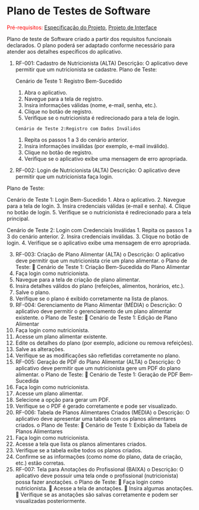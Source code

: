 # Plano de Testes de Software

<span style="color:red">Pré-requisitos: <a href="2-Especificação do Projeto.md"> Especificação do Projeto</a></span>, <a href="3-Projeto de Interface.md"> Projeto de Interface</a>

Plano de teste de Software criado a partir dos requisitos funcionais declarados. O plano poderá ser adaptado conforme necessário para atender aos detalhes específicos do aplicativo.


1.	RF-001: Cadastro de Nutricionista (ALTA)
   Descrição: O aplicativo deve permitir que um nutricionista se cadastre.
   Plano de Teste:
  	
     Cenário de Teste 1: Registro Bem-Sucedido
  	
      1.	Abra o aplicativo.
      2.	Navegue para a tela de registro.
      3.	Insira informações válidas (nome, e-mail, senha, etc.).
      4.	Clique no botão de registro.
      5.	Verifique se o nutricionista é redirecionado para a tela de login.
    
    	Cenário de Teste 2:Registro com Dados Inválidos
      1.	Repita os passos 1 a 3 do cenário anterior.
      2.	Insira informações inválidas (por exemplo, e-mail inválido).
      3.	Clique no botão de registro.
      4.	Verifique se o aplicativo exibe uma mensagem de erro apropriada.
         
3.	RF-002: Login de Nutricionista (ALTA)
Descrição: O aplicativo deve permitir que um nutricionista faça login.

Plano de Teste:

   Cenário de Teste 1: Login Bem-Sucedido
      1.	Abra o aplicativo.
      2.	Navegue para a tela de login.
      3.	Insira credenciais válidas (e-mail e senha).
      4.	Clique no botão de login.
      5.	Verifique se o nutricionista é redirecionado para a tela principal.
   
   Cenário de Teste 2: Login com Credenciais Inválidas
      1.	Repita os passos 1 a 3 do cenário anterior.
      2.	Insira credenciais inválidas.
      3.	Clique no botão de login.
      4.	Verifique se o aplicativo exibe uma mensagem de erro apropriada.
      
3.	RF-003: Criação de Plano Alimentar (ALTA)
o	Descrição: O aplicativo deve permitir que um nutricionista crie um plano alimentar.
o	Plano de Teste:
	Cenário de Teste 1: Criação Bem-Sucedida do Plano Alimentar
1.	Faça login como nutricionista.
2.	Navegue para a tela de criação de plano alimentar.
3.	Insira detalhes válidos do plano (refeições, alimentos, horários, etc.).
4.	Salve o plano.
5.	Verifique se o plano é exibido corretamente na lista de planos.
4.	RF-004: Gerenciamento de Plano Alimentar (MÉDIA)
o	Descrição: O aplicativo deve permitir o gerenciamento de um plano alimentar existente.
o	Plano de Teste:
	Cenário de Teste 1: Edição de Plano Alimentar
1.	Faça login como nutricionista.
2.	Acesse um plano alimentar existente.
3.	Edite os detalhes do plano (por exemplo, adicione ou remova refeições).
4.	Salve as alterações.
5.	Verifique se as modificações são refletidas corretamente no plano.
5.	RF-005: Geração de PDF do Plano Alimentar (ALTA)
o	Descrição: O aplicativo deve permitir que um nutricionista gere um PDF do plano alimentar.
o	Plano de Teste:
	Cenário de Teste 1: Geração de PDF Bem-Sucedida
1.	Faça login como nutricionista.
2.	Acesse um plano alimentar.
3.	Selecione a opção para gerar um PDF.
4.	Verifique se o PDF é gerado corretamente e pode ser visualizado.
6.	RF-006: Tabela de Planos Alimentares Criados (MÉDIA)
o	Descrição: O aplicativo deve apresentar uma tabela com os planos alimentares criados.
o	Plano de Teste:
	Cenário de Teste 1: Exibição da Tabela de Planos Alimentares
1.	Faça login como nutricionista.
2.	Acesse a tela que lista os planos alimentares criados.
3.	Verifique se a tabela exibe todos os planos criados.
4.	Confirme se as informações (como nome do plano, data de criação, etc.) estão corretas.
7.	RF-007: Tela para Anotações do Profissional (BAIXA)
o	Descrição: O aplicativo deve possuir uma tela onde o profissional (nutricionista) possa fazer anotações.
o	Plano de Teste:
	Faça login como nutricionista.
	Acesse a tela de anotações.
	Insira algumas anotações.
	Verifique se as anotações são salvas corretamente e podem ser visualizadas posteriormente.

 

